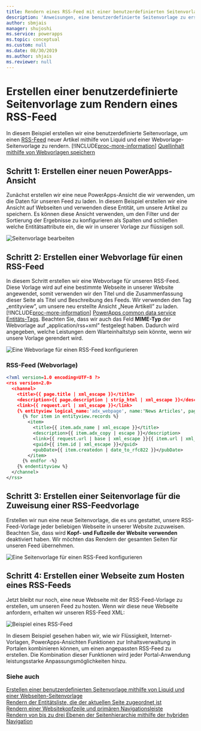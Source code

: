 ```yaml
---
title: Rendern eines RSS-Feed mit einer benutzerdefinierten Seitenvorlage für ein Portal | MicrosoftDocs
description: 'Anweisungen, eine benutzerdefinierte Seitenvorlage zu erstellen und anschließend zu verwenden, um einen RSS-Feed zu rendern.'
author: sbmjais
manager: shujoshi
ms.service: powerapps
ms.topic: conceptual
ms.custom: null
ms.date: 08/30/2019
ms.author: shjais
ms.reviewer: null
---
```


# <a name="create-a-custom-page-template-to-render-an-rss-feed"></a>Erstellen einer benutzerdefinierte Seitenvorlage zum Rendern eines RSS-Feed
In diesem Beispiel erstellen wir eine benutzerdefinierte Seitenvorlage, um einen [RSS-Feed](http://en.wikipedia.org/wiki/RSS) neuer Artikel mithilfe von Liquid und einer Webvorlage-Seitenvorlage zu rendern. [!INCLUDE[proc-more-information](../../../includes/proc-more-information.md)] [Quellinhalt mithilfe von Webvorlagen speichern](store-content-web-templates.md)  

## <a name="step-1-create-a-new-powerapps-view"></a>Schritt 1: Erstellen einer neuen PowerApps-Ansicht

Zunächst erstellen wir eine neue PowerApps-Ansicht die wir verwenden, um die Daten für unseren Feed zu laden. In diesem Beispiel erstellen wir eine Ansicht auf Webseiten und verwenden diese Entität, um unsere Artikel zu speichern. Es können diese Ansicht verwenden, um den Filter und der Sortierung der Ergebnisse zu konfigurieren als Spalten und schließen welche Entitätsattribute ein, die wir in unserer Vorlage zur flüssigen soll.

![Seitenvorlage bearbeiten](../media/edit-page-template.png "Seitenvorlage bearbeiten")  

## <a name="step-2-create-a-web-template-for-rss-feed"></a>Schritt 2: Erstellen einer Webvorlage für einen RSS-Feed

In diesem Schritt erstellen wir eine Webvorlage für unseren RSS-Feed. Diese Vorlage wird auf eine bestimmte Webseite in unserer Website angewendet, somit verwenden wir den Titel und die Zusammenfassung dieser Seite als Titel und Beschreibung des Feeds. Wir verwenden den Tag „entityview”, um unsere neu erstellte Ansicht „Neue Artikell” zu laden. [!INCLUDE[proc-more-information](../../../includes/proc-more-information.md)] [PowerApps common data service Entitäts-Tags](portals-entity-tags.md). Beachten Sie, dass wir auch das Feld **MIME-Typ** der Webvorlage auf „application/rss+xml” festgelegt haben. Dadurch wird angegeben, welche Leistungen dem Warteinhaltstyp sein könnte, wenn wir unsere Vorlage gerendert wird.  

![Eine Webvorlage für einen RSS-Feed konfigurieren](../media/web-template-rss-feed.png "Eine Webvorlage für einen RSS-Feed konfigurieren")  

### <a name="rss-feed-web-template"></a>RSS-Feed (Webvorlage)

```xml
<?xml version=1.0 encoding=UTF-8 ?>
<rss version=2.0>
  <channel>
    <title>{{ page.title | xml_escape }}</title>
    <description>{{ page.description | strip_html | xml_escape }}</description>
    <link>{{ request.url | xml_escape }}</link>
    {% entityview logical_name:'adx_webpage', name:'News Articles', page_size:20 -%}
      {% for item in entityview.records %}
        <item>
          <title>{{ item.adx_name | xml_escape }}</title>
          <description>{{ item.adx_copy | escape }}</description>
          <link>{{ request.url | base | xml_escape }}{{ item.url | xml_escape }}</link>
          <guid>{{ item.id | xml_escape }}</guid>
          <pubDate>{{ item.createdon | date_to_rfc822 }}</pubDate>
        </item>
      {% endfor -%}
    {% endentityview %}
  </channel>
</rss>
```

## <a name="step-3-create-a-page-template-to-assign-rss-feed-template"></a>Schritt 3: Erstellen einer Seitenvorlage für die Zuweisung einer RSS-Feedvorlage

Erstellen wir nun eine neue Seitenvorlage, die es uns gestattet, unsere RSS-Feed-Vorlage jeder beliebigen Webseite in unserer Website zuzuweisen. Beachten Sie, dass wird **Kopf- und Fußzeile der Website verwenden** deaktiviert haben. Wir möchten das Rendern der gesamten Seiten für unseren Feed übernehmen.

![Eine Seitenvorlage für einen RSS-Feed konfigurieren](../media/page-template-rss-feed.png "Eine Seitenvorlage für einen RSS-Feed konfigurieren")  

## <a name="step-4-create-a-web-page-to-host-rss-feed"></a>Schritt 4: Erstellen einer Webseite zum Hosten eines RSS-Feeds

Jetzt bleibt nur noch, eine neue Webseite mit der RSS-Feed-Vorlage zu erstellen, um unseren Feed zu hosten. Wenn wir diese neue Webseite anfordern, erhalten wir unseren RSS-Feed XML:

![Beispiel eines RSS-Feed](../media/rss-feed-example.png "Beispiel eines RSS-Feed")  

In diesem Beispiel gesehen haben wir, wie wir Flüssigkeit, Internet-Vorlagen, PowerApps-Ansichten Funktionen zur Inhaltsverwaltung in Portalen kombinieren können, um einen angepassten RSS-Feed zu erstellen. Die Kombination dieser Funktionen wird jeder Portal-Anwendung leistungsstarke Anpassungsmöglichkeiten hinzu.

### <a name="see-also"></a>Siehe auch

[Erstellen einer benutzerdefinierten Seitenvorlage mithilfe von Liquid und einer Webseiten-Seitenvorlage](create-custom-template.md)  
[Rendern der Entitätsliste, die der aktuellen Seite zugeordnet ist](render-entity-list-current-page.md)  
[Rendern einer Websitekopfzeile und primären Navigationsleiste](render-site-header-primary-navigation.md)  
[Rendern von bis zu drei Ebenen der Seitenhierarchie mithilfe der hybriden Navigation](hybrid-navigation-render-page-hierachy.md)  

